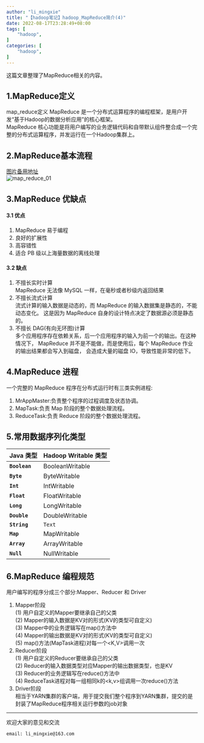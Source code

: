```yaml
---
author: "li_mingxie"
title: "【hadoop笔记】hadoop_MapReduce简介(4)"
date: 2022-08-17T23:28:49+08:00
tags: [
    "hadoop",
]
categories: [
    "hadoop",
]
---
```


这篇文章整理了MapReduce相关的内容。<!--more-->

## 1.MapReduce定义

map_reduce定义
MapReduce 是一个分布式运算程序的编程框架，是用户开发“基于Hadoop的数据分析应用”的核心框架。  
MapReduce 核心功能是将用户编写的业务逻辑代码和自带默认组件整合成一个完整的分布式运算程序，并发运行在一个Hadoop集群上。

## 2.MapReduce基本流程

[图片备用地址](https://limingxie.github.io/images/database/hadoop/map_reduce_01.png)  
![map_reduce_01](https://mingxie-blog.oss-cn-beijing.aliyuncs.com/image/database/hadoop/map_reduce_01.png)

## 3.MapReduce 优缺点

#### 3.1 优点

1. MapReduce 易于编程  
2. 良好的扩展性  
3. 高容错性  
4. 适合 PB 级以上海量数据的离线处理  

#### 3.2 缺点

1. 不擅长实时计算  
  MapReduce 无法像 MySQL 一样，在毫秒或者秒级内返回结果
2. 不擅长流式计算  
  流式计算的输入数据是动态的，而 MapReduce 的输入数据集是静态的，不能动态变化。 这是因为 MapReduce 自身的设计特点决定了数据源必须是静态的。
3. 不擅长 DAG(有向无环图)计算  
  多个应用程序存在依赖关系，后一个应用程序的输入为前一个的输出。在这种情况下， MapReduce 并不是不能做，而是使用后，每个 MapReduce 作业的输出结果都会写入到磁盘， 会造成大量的磁盘 IO，导致性能非常的低下。

## 4.MapReduce 进程

一个完整的 MapReduce 程序在分布式运行时有三类实例进程:
  
1. MrAppMaster:负责整个程序的过程调度及状态协调。  
2. MapTask:负责 Map 阶段的整个数据处理流程。  
3. ReduceTask:负责 Reduce 阶段的整个数据处理流程。  

## 5.常用数据序列化类型

|Java 类型 |Hadoop Writable 类型 |
|---|---|
|**`Boolean`** |BooleanWritable|
|**`Byte`** |ByteWritable|
|**`Int`** |IntWritable|
|**`Float`** |FloatWritable|
|**`Long`** |LongWritable|
|**`Double`** |DoubleWritable|
|**`String`** |`Text`|
|**`Map`** |MapWritable|
|**`Array`** |ArrayWritable|
|**`Null`** |NullWritable|

## 6.MapReduce 编程规范

用户编写的程序分成三个部分:Mapper、Reducer 和 Driver

1. Mapper阶段  
  (1) 用户自定义的Mapper要继承自己的父类  
  (2) Mapper的输入数据是KV对的形式(KV的类型可自定义)  
  (3) Mapper中的业务逻辑写在map()方法中  
  (4) Mapper的输出数据是KV对的形式(KV的类型可自定义)  
  (5) map()方法(MapTask进程)对每一个<K,V>调用一次  
2. Reducer阶段  
  (1) 用户自定义的Reducer要继承自己的父类  
  (2) Reducer的输入数据类型对应Mapper的输出数据类型，也是KV  
  (3) Reducer的业务逻辑写在reduce()方法中  
  (4) ReduceTask进程对每一组相同k的<k,v>组调用一次reduce()方法  
3. Driver阶段  
  相当于YARN集群的客户端，用于提交我们整个程序到YARN集群，提交的是 封装了MapReduce程序相关运行参数的job对象

----------------------------------------------

欢迎大家的意见和交流

`email: li_mingxie@163.com`
